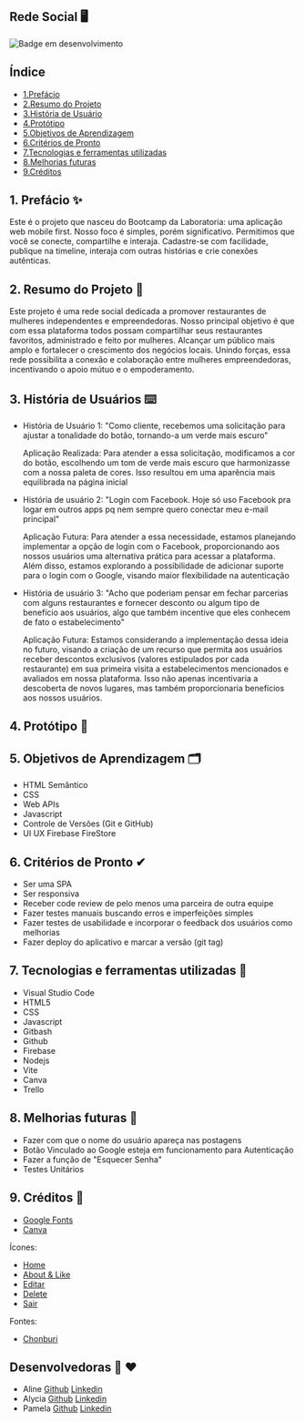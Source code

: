 ## Rede Social 🖥 

![Badge em desenvolvimento](http://img.shields.io/static/v1?label=STATUS&message=EM%20DESENVOLVIMENTO&color=GREEN&style=for-the-badge)

## Índice 

* [1.Prefácio](#1-prefácio)
* [2.Resumo do Projeto](#2-resumo-do-projeto)
* [3.História de Usuário](#3-historia-de-usuario)
* [4.Protótipo](#4-protótipo)
* [5.Objetivos de Aprendizagem](#5-testes-de-usabilidade)
* [6.Critérios de Pronto](#6-critérios-de-pronto)
* [7.Tecnologias e ferramentas utilizadas](#8-tecnologias-e-ferramentas-utilizadas)
* [8.Melhorias futuras](#9-melhorias-futuras)
* [9.Créditos](#10-creditos)

  
## 1. Prefácio ✨ 
Este é o projeto que nasceu do Bootcamp da Laboratoria: uma aplicação
web mobile first. Nosso foco é simples, porém significativo. Permitimos
que você se conecte, compartilhe e interaja. Cadastre-se com facilidade,
publique na timeline, interaja com outras histórias e crie conexões
autênticas.


## 2. Resumo do Projeto 📝
Este projeto é uma rede social dedicada a promover restaurantes
de mulheres independentes e empreendedoras. Nosso principal
objetivo é que com essa plataforma todos possam
compartilhar seus restaurantes favoritos, administrado e
feito por mulheres. Alcançar um público mais amplo
e fortalecer o crescimento dos negócios locais. Unindo forças,
essa rede possibilita a conexão e colaboração entre mulheres
empreendedoras, incentivando o apoio mútuo e o empoderamento.


## 3. História de Usuários ⌨️
- História de Usuário 1: "Como cliente, recebemos uma solicitação para ajustar a tonalidade do botão, tornando-a um verde mais escuro" <p>Aplicação Realizada: Para atender a essa solicitação, modificamos a cor do botão, escolhendo um tom de verde mais escuro que harmonizasse com a nossa paleta de cores. Isso resultou em uma aparência mais equilibrada na página inicial</p>
- História de usuário 2: "Login com Facebook. Hoje só uso Facebook pra logar em outros apps pq nem sempre quero conectar meu e-mail principal"<p> Aplicação Futura: Para atender a essa necessidade, estamos planejando implementar a opção de login com o Facebook, proporcionando aos nossos usuários uma alternativa prática para acessar a plataforma. Além disso, estamos explorando a possibilidade de adicionar suporte para o login com o Google, visando maior flexibilidade na autenticação </p>
- História de usuário 3: "Acho que poderiam pensar em fechar parcerias com alguns restaurantes e fornecer desconto ou algum tipo de benefício aos usuários, algo que também incentive que eles conhecem de fato o estabelecimento" <p>Aplicação Futura: Estamos considerando a implementação dessa ideia no futuro, visando a criação de um recurso que permita aos usuários receber descontos exclusivos (valores estipulados por cada restaurante) em sua primeira visita a estabelecimentos mencionados e avaliados em nossa plataforma. Isso não apenas incentivaria a descoberta de novos lugares, mas também proporcionaria benefícios aos nossos usuários. </p>
  
## 4. Protótipo 🎨


## 5. Objetivos de Aprendizagem 🗂
* HTML Semântico
* CSS
* Web APIs
* Javascript
* Controle de Versões (Git e GitHub)
* UI UX Firebase FireStore

## 6. Critérios de Pronto ✔
* Ser uma SPA
* Ser responsiva
* Receber code review de pelo menos uma parceira de outra equipe
* Fazer testes manuais buscando erros e imperfeições simples
* Fazer testes de usabilidade e incorporar o feedback dos usuários como melhorias
* Fazer deploy do aplicativo e marcar a versão (git tag)

## 7. Tecnologias e ferramentas utilizadas 🔨
* Visual Studio Code
* HTML5
* CSS
* Javascript
* Gitbash
* Github
* Firebase
* Nodejs
* Vite
* Canva
* Trello

## 8. Melhorias futuras 🚀
* Fazer com que o nome do usuário apareça nas postagens 
* Botão Vinculado ao Google esteja em funcionamento para Autenticação
* Fazer a função de "Esquecer Senha"
* Testes Unitários

## 9. Créditos 🔗
* [Google Fonts](https://fonts.google.com/icons)
* [Canva](https://www.canva.com/)

Ícones: 

* [Home](https://fonts.google.com/icons?icon.query=home&selected=Material+Symbols+Outlined:home:FILL@0;wght@400;GRAD@0;opsz@24)
* [About & Like](https://fonts.google.com/icons?icon.query=like&selected=Material+Symbols+Outlined:favorite:FILL@0;wght@400;GRAD@0;opsz@24)
* [Editar](https://fonts.google.com/icons?icon.query=edit&selected=Material+Symbols+Outlined:edit:FILL@0;wght@400;GRAD@0;opsz@24)
* [Delete](https://fonts.google.com/icons?selected=Material+Symbols+Outlined:delete:FILL@0;wght@400;GRAD@0;opsz@24&icon.query=delete)
* [Sair](https://fonts.google.com/icons?icon.query=logout&selected=Material+Symbols+Outlined:logout:FILL@0;wght@400;GRAD@0;opsz@24)

Fontes:
* [Chonburi](https://fonts.google.com/specimen/Chonburi)
  
## Desenvolvedoras 🤝 ❤️
* Aline  [Github](https://github.com/aliun1) [Linkedin](https://www.linkedin.com/in/alinejvieira/)
* Alycia [Github](https://github.com/alycia00) [Linkedin](https://www.linkedin.com/in/alyciag2004/)
* Pamela [Github](https://github.com/PamelitaDandolo) [Linkedin](https://www.linkedin.com/in/pameladandolo/)
